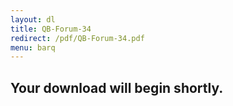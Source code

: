 ```yaml
---
layout: dl
title: QB-Forum-34
redirect: /pdf/QB-Forum-34.pdf
menu: barq
---
```

## Your download will begin shortly.

